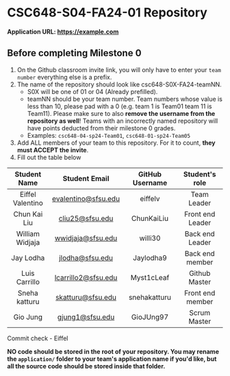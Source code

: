 # CSC648-S04-FA24-01 Repository

**Application URL: <https://example.com>**

## Before completing Milestone 0

1. On the Github classroom invite link, you will only have to enter your `team number` everything else is a prefix.
2. The name of the repository should look like csc648-S0X-FA24-teamNN.
   - S0X will be one of 01 or 04 (Already prefilled).
   - teamNN should be your team number. Team numbers whose value is less than
     10, please pad with a 0 (e.g. team 1 is Team01 team 11 is Team11). Please
     make sure to also **remove the username from the repository as well**!
     Teams with an incorrectly named repository will have points deducted from
     their milestone 0 grades.
   - Examples: `csc648-04-sp24-Team01`, `csc648-01-sp24-Team05`
3. Add ALL members of your team to this repository. For it to count, **they must
   ACCEPT the invite**.
4. Fill out the table below

| Student Name         | Student Email       | GitHub Username    | Student's role |
| :------------------: | :-----------------: | :----------------: | :------------: |
|   Eiffel Valentino   | evalentino@sfsu.edu |     eiffelv        |  Team Leader   |
|   Chun Kai Liu       | cliu25@sfsu.edu     |     ChunKaiLiu     |Front end Leader|
|   William Widjaja    | wwidjaja@sfsu.edu   |     willi30        |Back end Leader |
|   Jay Lodha          | jlodha@sfsu.edu     |     Jaylodha9      |Back end member |
|   Luis Carrillo      | lcarrillo2@sfsu.edu |     Myst1cLeaf     | Github Master  |
|   Sneha katturu      | skatturu@sfsu.edu   |     snehakatturu   |Front end member|
|   Gio Jung           | gjung1@sfsu.edu     |     GioJUng97      |Scrum Master    |

Commit check - Eiffel

**NO code should be stored in the root of your repository. You may rename the
`application/` folder to your team's application name if you'd like, but all the
source code should be stored inside that folder.**
